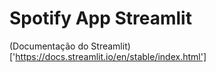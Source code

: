 # Spotify App Streamlit

(Documentação do Streamlit)['https://docs.streamlit.io/en/stable/index.html']
